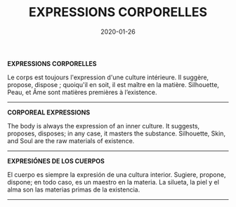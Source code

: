 ﻿---
layout: "gallery.njk"
date: "2020-01-26"
title: "EXPRESSIONS CORPORELLES"
description: ""
cover : ""
image_scaling: "130" #en pixel, la taille verticale minimum des images presentes dans la gallery
products:
#   les images produits son dans le dossier "products"
   - image: CALLIPYGES.jpg
     link: https://www.pcagalleryart.com/product-page/callipyges-limited-edition-1-3
   - image: CONTACT_RAPPROCHE.jpg
     link: https://www.pcagalleryart.com/product-page/contact-rapproch%C3%A9-limited-edition-1-3
   - image: DA_VINCI.jpg
     link: https://www.pcagalleryart.com/product-page/da-vinci-limited-edition-1-3
   - image: DESIRS_lucborell.jpg
     link: https://www.pcagalleryart.com/product-page/d%C3%A9sirs-limited-edition-1-3
   - image: MYSTERE__APPARENT.jpg
     link: https://www.pcagalleryart.com/product-page/myst%C3%A8re-apparent-limited-edition-1-3
---
**EXPRESSIONS CORPORELLES**

Le corps est toujours l'expression d'une culture intérieure. Il suggère, propose, dispose ; quoiqu'il en soit, il est maître en la matière. Silhouette, Peau, et Âme sont matières premières à l’existence.

--------

**CORPOREAL EXPRESSIONS**

The body is always the expression of an inner culture. It suggests, proposes, disposes; in any case, it masters the substance. Silhouette, Skin, and Soul are the raw materials of existence.

--------

**EXPRESIÓNES  DE LOS CUERPOS**

El cuerpo es siempre la expresión de una cultura interior. Sugiere, propone, dispone; en todo caso, es un maestro en la materia. La silueta, la piel y el alma son las materias primas de la existencia.

--------
